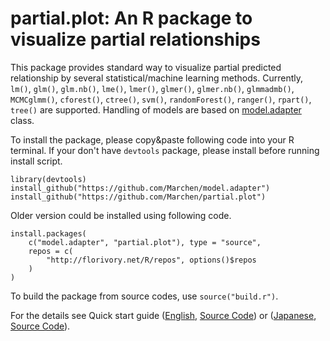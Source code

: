 # partial.plot: An R package to visualize partial relationships

This package provides standard way to visualize partial predicted
relationship by several statistical/machine learning methods.
Currently, `lm()`, `glm()`, `glm.nb()`, `lme()`, `lmer()`, `glmer()`, `glmer.nb()`, `glmmadmb()`, `MCMCglmm()`, `cforest()`, `ctree()`, `svm()`, `randomForest()`, `ranger()`, `rpart()`, `tree()` are supported.
Handling of models are based on
[model.adapter](https://github.com/Marchen/model.adapter) class.

To install the package, please copy&paste following code into your R terminal.
If your don't have `devtools` package, please install before running install script.

```{r}
library(devtools)
install_github("https://github.com/Marchen/model.adapter")
install_github("https://github.com/Marchen/partial.plot")
```

Older version could be installed using following code.

```{r}
install.packages(
    c("model.adapter", "partial.plot"), type = "source",
    repos = c(
        "http://florivory.net/R/repos", options()$repos
    )
)
```

To build the package from source codes, use `source("build.r")`.

For the details see Quick start guide ([English](http://florivory.net/R/partial.plot/partial.plot.html), [Source Code](https://github.com/Marchen/partial.plot/blob/master/vignettes/partial.plot.rmd)) or ([Japanese](http://florivory.net/R/partial.plot/partial.plot.j.html), [Source Code](https://github.com/Marchen/partial.plot/blob/master/vignettes/partial.plot.j.rmd)).
